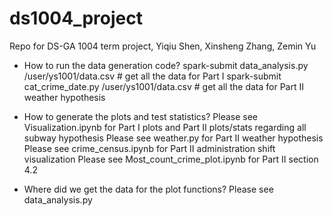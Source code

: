 # ds1004_project
Repo for DS-GA 1004 term project,
Yiqiu Shen, Xinsheng Zhang, Zemin Yu


- How to run the data generation code?
spark-submit data_analysis.py /user/ys1001/data.csv # get all the data for Part I
spark-submit cat_crime_date.py /user/ys1001/data.csv # get all the data for Part II weather hypothesis

- How to generate the plots and test statistics?
Please see Visualization.ipynb for Part I plots and Part II plots/stats regarding all subway hypothesis
Please see weather.py for Part II weather hypothesis
Please see crime_census.ipynb for Part II administration shift visualization
Please see Most_count_crime_plot.ipynb for Part II section 4.2

- Where did we get the data for the plot functions?
Please see data_analysis.py




